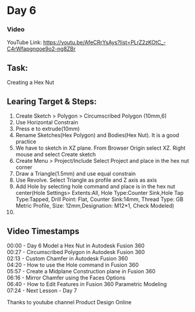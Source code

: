 # Day 6
### Video
YouTube Link: https://youtu.be/AfeCRrYsAys?list=PLrZ2zKOtC_-C4rWfapgngoe9o2-ng8ZBr

## Task:
Creating a Hex Nut

## Learing Target & Steps:
1. Create Sketch > Polygon > Circumscribed Polygon (10mm,6)
2. Use Horizontal Constrain
3. Press e to extrude(10mm)
4. Rename Sketches(Hex Polygon) and Bodies(Hex Nut). It is a good practice
5. We have to sketch in XZ plane. From Browser Origin select XZ. Right mouse and select Create sketch
6. Create Menu > Project/Include Select Project and place in the hex nut corner
7. Draw a Triangle(1.5mm) and use equal constrain
8. Use Revolve. Select Triangle as profile and Z axis as axis
9. Add Hole by selecting hole command and place is in the hex nut center(Hole Settings> Extents:All, Hole Type:Counter Sink,Hole Tap Type:Tapped, Drill Point: Flat, Counter Sink:14mm, Thread Type: GB Metric Profile, Size: 12mm,Designation: M12*1, Check Modeled)
10. 

## Video Timestamps
00:00 - Day 6 Model a Hex Nut in Autodesk Fusion 360</br>
00:27 - Circumscribed Polygon in Autodesk Fusion 360</br>
02:13 - Custom Chamfer in Autodesk Fusion 360</br>
04:20 - How to use the Hole command in Fusion 360</br>
05:57 - Create a Midplane Construction plane in Fusion 360</br>
06:16 - Mirror Chamfer using the Faces Options</br>
06:40 - How to Edit Features in Fusion 360 Parametric Modeling</br>
07:24 - Next Lesson - Day 7</br>


Thanks to youtube channel Product Design Online
